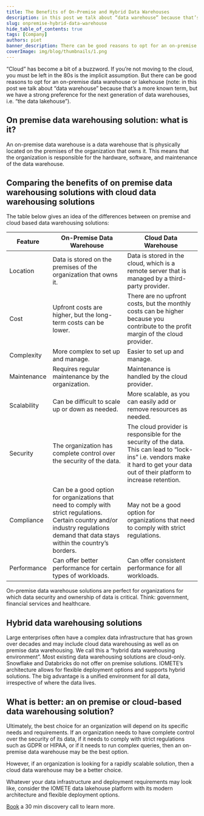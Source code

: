 ```yaml
---
title: The Benefits of On-Premise and Hybrid Data Warehouses
description: in this post we talk about “data warehouse” because that’s a more known term, but we have a strong preference for the next generation of data warehouses, i.e. “the data lakehouse”
slug: onpremise-hybrid-data-warehouse
hide_table_of_contents: true
tags: [Company]
authors: piet
banner_description: There can be good reasons to opt for an on-premise data warehouse or lakehouse
coverImage: img/blog/thumbnails/1.png
---
```


“Cloud” has become a bit of a buzzword. If you’re not moving to the cloud, you must be left in the 80s is the implicit assumption. But there can be good reasons to opt for an on-premise data warehouse or lakehouse (note: in this post we talk about “data warehouse” because that’s a more known term, but we have a strong preference for the next generation of data warehouses, i.e. “the data lakehouse”).

<!-- truncate -->

## On premise data warehousing solution: what is it?

An on-premise data warehouse is a data warehouse that is physically located on the premises of the organization that owns it. This means that the organization is responsible for the hardware, software, and maintenance of the data warehouse.

## Comparing the benefits of on premise data warehousing solutions with cloud data warehousing solutions

The table below gives an idea of the differences between on premise and cloud based data warehousing solutions:

| Feature     | On-Premise Data Warehouse                                                                                                                                                            | Cloud Data Warehouse                                                                                                                                                                |
| ----------- | ------------------------------------------------------------------------------------------------------------------------------------------------------------------------------------ | ----------------------------------------------------------------------------------------------------------------------------------------------------------------------------------- |
| Location    | Data is stored on the premises of the organization that owns it.                                                                                                                     | Data is stored in the cloud, which is a remote server that is managed by a third-party provider.                                                                                    |
| Cost        | Upfront costs are higher, but the long-term costs can be lower.                                                                                                                      | There are no upfront costs, but the monthly costs can be higher because you contribute to the profit margin of the cloud provider.                                                  |
| Complexity  | More complex to set up and manage.                                                                                                                                                   | Easier to set up and manage.                                                                                                                                                        |
| Maintenance | Requires regular maintenance by the organization.                                                                                                                                    | Maintenance is handled by the cloud provider.                                                                                                                                       |
| Scalability | Can be difficult to scale up or down as needed.                                                                                                                                      | More scalable, as you can easily add or remove resources as needed.                                                                                                                 |
| Security    | The organization has complete control over the security of the data.                                                                                                                 | The cloud provider is responsible for the security of the data. This can lead to “lock-ins” i.e. vendors make it hard to get your data out of their platform to increase retention. |
| Compliance  | Can be a good option for organizations that need to comply with strict regulations. Certain country and/or industry regulations demand that data stays within the country’s borders. | May not be a good option for organizations that need to comply with strict regulations.                                                                                             |
| Performance | Can offer better performance for certain types of workloads.                                                                                                                         | Can offer consistent performance for all workloads.                                                                                                                                 |

On-premise data warehouse solutions are perfect for organizations for which data security and ownership of data is critical. Think: government, financial services and healthcare.

## Hybrid data warehousing solutions

Large enterprises often have a complex data infrastructure that has grown over decades and may include cloud data warehousing as well as on premise data warehousing. We call this a “hybrid data warehousing environment”. Most existing data warehousing solutions are cloud-only. Snowflake and Databricks do not offer on premise solutions. IOMETE’s architecture allows for flexible deployment options and supports hybrid solutions. The big advantage is a unified environment for all data, irrespective of where the data lives.

## What is better: an on premise or cloud-based data warehousing solution?

Ultimately, the best choice for an organization will depend on its specific needs and requirements. If an organization needs to have complete control over the security of its data, if it needs to comply with strict regulations such as GDPR or HIPAA, or if it needs to run complex queries, then an on-premise data warehouse may be the best option.

However, if an organization is looking for a rapidly scalable solution, then a cloud data warehouse may be a better choice.

Whatever your data infrastructure and deployment requirements may look like, consider the IOMETE data lakehouse platform with its modern architecture and flexible deployment options.

[Book](https://calendly.com/d/g23-tpw-hnc/iomete-30-min-demo-discovery-call?month=2023-08) a 30 min discovery call to learn more.
